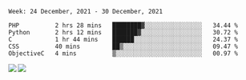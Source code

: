 <!--START_SECTION:waka-->
```text
Week: 24 December, 2021 - 30 December, 2021

PHP          2 hrs 28 mins   ████████▓░░░░░░░░░░░░░░░░   34.44 % 
Python       2 hrs 12 mins   ███████▓░░░░░░░░░░░░░░░░░   30.72 % 
C            1 hr 44 mins    ██████░░░░░░░░░░░░░░░░░░░   24.37 % 
CSS          40 mins         ██▒░░░░░░░░░░░░░░░░░░░░░░   09.47 % 
ObjectiveC   4 mins          ▒░░░░░░░░░░░░░░░░░░░░░░░░   00.97 % 
```
<!--END_SECTION:waka-->
<a href="https://github.com/anuraghazra/github-readme-stats">
  <img align="left" src="https://github-readme-stats.vercel.app/api?username=Tanesan&count_private=true&show_icons=true" />
<img align="left" src="https://github-readme-stats.vercel.app/api/top-langs/?username=Tanesan" />
</a>
